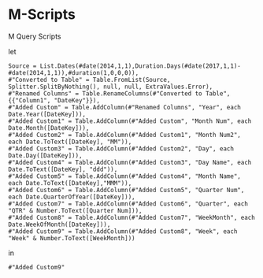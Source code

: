 # M-Scripts
M Query Scripts

let
    
    Source = List.Dates(#date(2014,1,1),Duration.Days(#date(2017,1,1)-#date(2014,1,1)),#duration(1,0,0,0)),
    #"Converted to Table" = Table.FromList(Source, Splitter.SplitByNothing(), null, null, ExtraValues.Error),
    #"Renamed Columns" = Table.RenameColumns(#"Converted to Table",{{"Column1", "DateKey"}}),
    #"Added Custom" = Table.AddColumn(#"Renamed Columns", "Year", each Date.Year([DateKey])),
    #"Added Custom1" = Table.AddColumn(#"Added Custom", "Month Num", each Date.Month([DateKey])),
    #"Added Custom2" = Table.AddColumn(#"Added Custom1", "Month Num2", each Date.ToText([DateKey], "MM")),
    #"Added Custom3" = Table.AddColumn(#"Added Custom2", "Day", each Date.Day([DateKey])),
    #"Added Custom4" = Table.AddColumn(#"Added Custom3", "Day Name", each Date.ToText([DateKey], "ddd")),
    #"Added Custom5" = Table.AddColumn(#"Added Custom4", "Month Name", each Date.ToText([DateKey],"MMM")),
    #"Added Custom6" = Table.AddColumn(#"Added Custom5", "Quarter Num", each Date.QuarterOfYear([DateKey])),
    #"Added Custom7" = Table.AddColumn(#"Added Custom6", "Quarter", each "QTR" & Number.ToText([Quarter Num])),
    #"Added Custom8" = Table.AddColumn(#"Added Custom7", "WeekMonth", each Date.WeekOfMonth([DateKey])),
    #"Added Custom9" = Table.AddColumn(#"Added Custom8", "Week", each "Week" & Number.ToText([WeekMonth]))
in
    
    #"Added Custom9"
